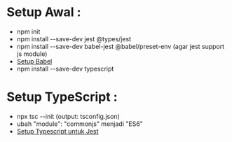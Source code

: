 # Setup Awal :
- npm init
- npm install --save-dev jest @types/jest
- npm install --save-dev babel-jest @babel/preset-env (agar jest support js module)
- [Setup Babel](https://babeljs.io/setup)
- npm install --save-dev typescript

# Setup TypeScript :
- npx tsc --init  (output: tsconfig.json)
- ubah "module": "commonjs" menjadi "ES6"
- [Setup Typescript untuk Jest](https://jestjs.io/docs/getting-started#using-typescript)